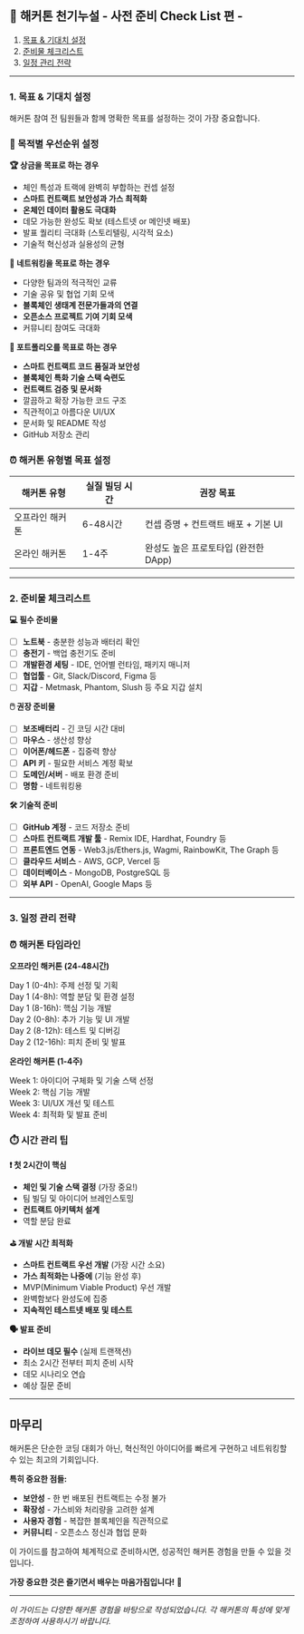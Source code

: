 ## **🚀 해커톤 천기누설 - 사전 준비 Check List 편 -**

1. [목표 & 기대치 설정](#1-목표--기대치-설정)
2. [준비물 체크리스트](#2-준비물-체크리스트)
3. [일정 관리 전략](#3-일정-관리-전략)

---

### **1. 목표 & 기대치 설정**

해커톤 참여 전 팀원들과 함께 명확한 목표를 설정하는 것이 가장 중요합니다.

### 🎯 목적별 우선순위 설정

**🏆 상금을 목표로 하는 경우**

- 체인 특성과 트랙에 완벽히 부합하는 컨셉 설정
- **스마트 컨트랙트 보안성과 가스 최적화**
- **온체인 데이터 활용도 극대화**
- 데모 가능한 완성도 확보 (테스트넷 or 메인넷 배포)
- 발표 퀄리티 극대화 (스토리텔링, 시각적 요소)
- 기술적 혁신성과 실용성의 균형

**🤝 네트워킹을 목표로 하는 경우**

- 다양한 팀과의 적극적인 교류
- 기술 공유 및 협업 기회 모색
- **블록체인 생태계 전문가들과의 연결**
- **오픈소스 프로젝트 기여 기회 모색**
- 커뮤니티 참여도 극대화

**💼 포트폴리오를 목표로 하는 경우**

- **스마트 컨트랙트 코드 품질과 보안성**
- **블록체인 특화 기술 스택 숙련도**
- **컨트랙트 검증 및 문서화**
- 깔끔하고 확장 가능한 코드 구조
- 직관적이고 아름다운 UI/UX
- 문서화 및 README 작성
- GitHub 저장소 관리

### ⏰ 해커톤 유형별 목표 설정

| 해커톤 유형     | 실질 빌딩 시간 | 권장 목표                            |
| --------------- | -------------- | ------------------------------------ |
| 오프라인 해커톤 | 6-48시간       | 컨셉 증명 + 컨트랙트 배포 + 기본 UI  |
| 온라인 해커톤   | 1-4주          | 완성도 높은 프로토타입 (완전한 DApp) |

---

### **2. 준비물 체크리스트**

**💻 필수 준비물**

- [ ] **노트북** - 충분한 성능과 배터리 확인
- [ ] **충전기** - 백업 충전기도 준비
- [ ] **개발환경 세팅** - IDE, 언어별 런타임, 패키지 매니저
- [ ] **협업툴** - Git, Slack/Discord, Figma 등
- [ ] **지갑** - Metmask, Phantom, Slush 등 주요 지갑 설치

**🖱️ 권장 준비물**

- [ ] **보조배터리** - 긴 코딩 시간 대비
- [ ] **마우스** - 생산성 향상
- [ ] **이어폰/헤드폰** - 집중력 향상
- [ ] **API 키** - 필요한 서비스 계정 확보
- [ ] **도메인/서버** - 배포 환경 준비
- [ ] **명함** - 네트워킹용

**🛠️ 기술적 준비**

- [ ] **GitHub 계정** - 코드 저장소 준비
- [ ] **스마트 컨트랙트 개발 툴** - Remix IDE, Hardhat, Foundry 등
- [ ] **프론트엔드 연동** - Web3.js/Ethers.js, Wagmi, RainbowKit, The Graph 등
- [ ] **클라우드 서비스** - AWS, GCP, Vercel 등
- [ ] **데이터베이스** - MongoDB, PostgreSQL 등
- [ ] **외부 API** - OpenAI, Google Maps 등

---

### **3. 일정 관리 전략**

### ⏰ 해커톤 타임라인

**오프라인 해커톤 (24-48시간)**

Day 1 (0-4h): 주제 선정 및 기획<br/>
Day 1 (4-8h): 역할 분담 및 환경 설정<br/>
Day 1 (8-16h): 핵심 기능 개발<br/>
Day 2 (0-8h): 추가 기능 및 UI 개발<br/>
Day 2 (8-12h): 테스트 및 디버깅<br/>
Day 2 (12-16h): 피치 준비 및 발표

**온라인 해커톤 (1-4주)**

Week 1: 아이디어 구체화 및 기술 스택 선정<br/>
Week 2: 핵심 기능 개발<br/>
Week 3: UI/UX 개선 및 테스트<br/>
Week 4: 최적화 및 발표 준비

### ⏱️ 시간 관리 팁

**❗️ 첫 2시간이 핵심**

- **체인 및 기술 스택 결정** (가장 중요!)
- 팀 빌딩 및 아이디어 브레인스토밍
- **컨트랙트 아키텍처 설계**
- 역할 분담 완료

**⛳️ 개발 시간 최적화**

- **스마트 컨트랙트 우선 개발** (가장 시간 소요)
- **가스 최적화는 나중에** (기능 완성 후)
- MVP(Minimum Viable Product) 우선 개발
- 완벽함보다 완성도에 집중
- **지속적인 테스트넷 배포 및 테스트**

**🗣️ 발표 준비**

- **라이브 데모 필수** (실제 트랜잭션)
- 최소 2시간 전부터 피치 준비 시작
- 데모 시나리오 연습
- 예상 질문 준비

---

## 마무리

해커톤은 단순한 코딩 대회가 아닌, 혁신적인 아이디어를 빠르게 구현하고 네트워킹할 수 있는 최고의 기회입니다.

**특히 중요한 점들:**

- **보안성** - 한 번 배포된 컨트랙트는 수정 불가
- **확장성** - 가스비와 처리량을 고려한 설계
- **사용자 경험** - 복잡한 블록체인을 직관적으로
- **커뮤니티** - 오픈소스 정신과 협업 문화

이 가이드를 참고하여 체계적으로 준비하시면, 성공적인 해커톤 경험을 만들 수 있을 것입니다.

**가장 중요한 것은 즐기면서 배우는 마음가짐입니다!** 🚀

---

_이 가이드는 다양한 해커톤 경험을 바탕으로 작성되었습니다. 각 해커톤의 특성에 맞게 조정하여 사용하시기 바랍니다._
